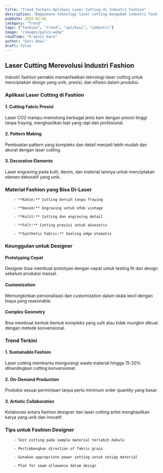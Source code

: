 ```yaml
---
title: "Trend Terbaru Aplikasi Laser Cutting di Industri Fashion"
description: "Bagaimana teknologi laser cutting mengubah industri fashion? Lihat trend dan aplikasi terbaru yang sedang populer."
pubDate: 2025-01-05
category: "Trend"
tags: ["fashion", "trend", "aplikasi", "industri"]
image: "/images/galvo.webp"
readTime: "9 menit baca"
author: "Sari Dewi"
draft: false
---
```


## Laser Cutting Merevolusi Industri Fashion

Industri fashion semakin memanfaatkan teknologi laser cutting untuk menciptakan design yang unik, presisi, dan efisien dalam produksi.

### Aplikasi Laser Cutting di Fashion

#### 1. Cutting Fabric Presisi

Laser CO2 mampu memotong berbagai jenis kain dengan presisi tinggi tanpa fraying, menghasilkan tepi yang rapi dan profesional.

#### 2. Pattern Making

Pembuatan pattern yang kompleks dan detail menjadi lebih mudah dan akurat dengan laser cutting.

#### 3. Decorative Elements

Laser engraving pada kulit, denim, dan material lainnya untuk menciptakan elemen dekoratif yang unik.

### Material Fashion yang Bisa Di-Laser

        - **Katun:** Cutting bersih tanpa fraying

        - **Denim:** Engraving untuk efek vintage

        - **Kulit:** Cutting dan engraving detail

        - **Felt:** Cutting presisi untuk aksesoris

        - **Synthetic Fabric:** Sealing edge otomatis

### Keunggulan untuk Designer

#### Prototyping Cepat

Designer bisa membuat prototype dengan cepat untuk testing fit dan design sebelum produksi massal.

#### Customization

Memungkinkan personalisasi dan customization dalam skala kecil dengan biaya yang reasonable.

#### Complex Geometry

Bisa membuat bentuk-bentuk kompleks yang sulit atau tidak mungkin dibuat dengan metode konvensional.

### Trend Terkini

#### 1. Sustainable Fashion

Laser cutting membantu mengurangi waste material hingga 15-20% dibandingkan cutting konvensional.

#### 2. On-Demand Production

Produksi sesuai permintaan tanpa perlu minimum order quantity yang besar.

#### 3. Artistic Collaboration

Kolaborasi antara fashion designer dan laser cutting artist menghasilkan karya yang unik dan inovatif.

### Tips untuk Fashion Designer

        - Test cutting pada sample material terlebih dahulu

        - Pertimbangkan direction of fabric grain

        - Gunakan appropriate power setting untuk setiap material

        - Plan for seam allowance dalam design